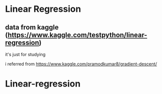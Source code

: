 # Linear Regression 
## data from kaggle (https://www.kaggle.com/testpython/linear-regression)

it's just for studying 


i referred from https://www.kaggle.com/pramodkumar8/gradient-descent/
# Linear-regression
